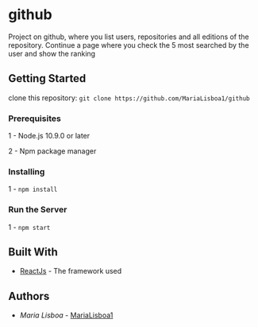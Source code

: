 # github

Project on github, where you list users, repositories and all editions of the repository. Continue a page where you check the 5 most searched by the user and show the ranking

## Getting Started

clone this repository: `git clone https://github.com/MariaLisboa1/github`

### Prerequisites

1 - Node.js 10.9.0 or later

2 - Npm package manager

### Installing

1 - `npm install`

### Run the Server

1 - `npm start`

## Built With

- [ReactJs](https://pt-br.reactjs.org) - The framework used

## Authors

- _Maria Lisboa_ - [MariaLisboa1](https://github.com/MariaLisboa1)
